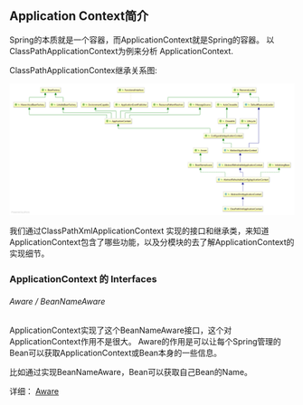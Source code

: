 ## Application Context简介

Spring的本质就是一个容器，而ApplicationContext就是Spring的容器。
以ClassPathApplicationContext为例来分析 ApplicationContext.

ClassPathApplicationContex继承关系图:

![ClassPathApplicationContex继承关系图](https://raw.githubusercontent.com/jiange2/spring-learn/master/image/ApplicationContext/ClassPathXmlApplicationContext.png)

我们通过ClassPathXmlApplicationContext 实现的接口和继承类，来知道ApplicationContext包含了哪些功能，以及分模块的去了解ApplicationContext的实现细节。

### ApplicationContext 的 Interfaces

###### Aware / BeanNameAware

ApplicationContext实现了这个BeanNameAware接口，这个对ApplicationContext作用不是很大。
Aware的作用是可以让每个Spring管理的Bean可以获取ApplicationContext或Bean本身的一些信息。

比如通过实现BeanNameAware，Bean可以获取自己Bean的Name。

详细： [Aware](/note/applicationContext/aware.md)
